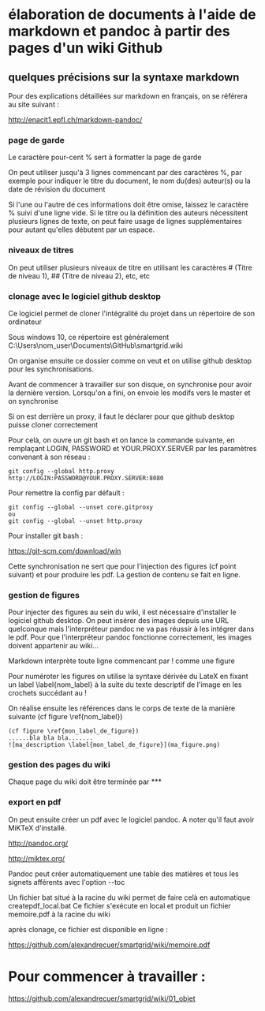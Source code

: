 # élaboration de documents à l'aide de markdown et pandoc à partir des pages d'un wiki Github
## quelques précisions sur la syntaxe markdown

Pour des explications détaillées sur markdown en français, on se référera au site suivant :

http://enacit1.epfl.ch/markdown-pandoc/

### page de garde
Le caractère pour-cent % sert à formatter la page de garde

On peut utiliser jusqu'à 3 lignes commencant par des caractères %, par exemple pour indiquer le titre du document, le nom du(des) auteur(s) ou la date de révision du document

Si l'une ou l'autre de ces informations doit être omise, laissez le caractère % suivi d'une ligne vide. Si le titre ou la définition des auteurs nécessitent plusieurs lignes de texte, on peut faire usage de lignes supplémentaires pour autant qu'elles débutent par un espace.

### niveaux de titres

On peut utiliser plusieurs niveaux de titre en utilisant les caractères # (Titre de niveau 1), ## (Titre de niveau 2), etc, etc

### clonage avec le logiciel github desktop

Ce logiciel permet de cloner l'intégralité du projet dans un répertoire de son ordinateur

Sous windows 10, ce répertoire est généralement C:\Users\nom_user\Documents\GitHub\smartgrid.wiki

On organise ensuite ce dossier comme on veut et on utilise github desktop pour les synchronisations.

Avant de commencer à travailler sur son disque, on synchronise pour avoir la dernière version. Lorsqu'on a fini, on envoie les modifs vers le master et on synchronise

Si on est derrière un proxy, il faut le déclarer pour que github desktop puisse cloner correctement 

Pour celà, on ouvre un git bash et on lance la commande suivante, en remplaçant LOGIN, PASSWORD et YOUR.PROXY.SERVER par les paramètres convenant à son réseau :

~~~~~~~ { .bash }
git config --global http.proxy http://LOGIN:PASSWORD@YOUR.PROXY.SERVER:8080
~~~~~~~

Pour remettre la config par défault :

~~~~~~~ { .bash }
git config --global --unset core.gitproxy
ou 
git config --global --unset http.proxy
~~~~~~~

Pour installer git bash :

https://git-scm.com/download/win

Cette synchronisation ne sert que pour l'injection des figures (cf point suivant) et pour produire les pdf. La gestion de contenu se fait en ligne.

### gestion de figures
Pour injecter des figures au sein du wiki, il est nécessaire d'installer le logiciel github desktop. On peut insérer des images depuis une URL quelconque mais l'interpréteur pandoc ne va pas réussir à les intégrer dans le pdf. Pour que l'interpréteur pandoc fonctionne correctement, les images doivent appartenir au wiki... 

Markdown interprète toute ligne commencant par ! comme une figure

Pour numéroter les figures on utilise la syntaxe dérivée du LateX en fixant un label \label{nom_label} à la suite du texte descriptif de l'image en les crochets succédant au ! 

On réalise ensuite les références dans le corps de texte de la manière suivante (cf figure \ref{nom_label})

~~~~~~~ { .markdown }
(cf figure \ref{mon_label_de_figure})
......bla bla bla.......
![ma_description \label{mon_label_de_figure}](ma_figure.png)
~~~~~~~



### gestion des pages du wiki

Chaque page du wiki doit être terminée par ***

### export en pdf

On peut ensuite créer un pdf avec le logiciel pandoc. A noter qu'il faut avoir MiKTeX d'installé.

http://pandoc.org/

http://miktex.org/


Pandoc peut créer automatiquement une table des matières et tous les signets afférents avec l'option --toc

Un fichier bat situé à la racine du wiki permet de faire celà en automatique createpdf_local.bat
Ce fichier s'exécute en local et produit un fichier memoire.pdf à la racine du wiki

après clonage, ce fichier est disponible en ligne :

https://github.com/alexandrecuer/smartgrid/wiki/memoire.pdf

# Pour commencer à travailler :

https://github.com/alexandrecuer/smartgrid/wiki/01_objet
